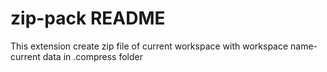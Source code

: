 # zip-pack README

This extension create zip file of current workspace with workspace name-current data in .compress folder
